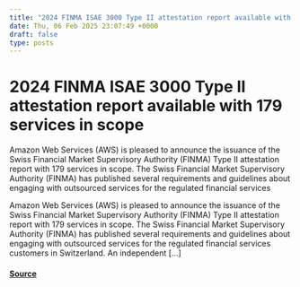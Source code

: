 ```yaml
---
title: "2024 FINMA ISAE 3000 Type II attestation report available with 179 services in scope"
date: Thu, 06 Feb 2025 23:07:49 +0000
draft: false
type: posts
---
```

# 2024 FINMA ISAE 3000 Type II attestation report available with 179 services in scope





Amazon Web Services (AWS) is pleased to announce the issuance of the Swiss Financial Market Supervisory Authority (FINMA) Type II attestation report with 179 services in scope. The Swiss Financial Market Supervisory Authority (FINMA) has published several requirements and guidelines about engaging with outsourced services for the regulated financial services

Amazon Web Services (AWS) is pleased to announce the issuance of the Swiss Financial Market Supervisory Authority (FINMA) Type II attestation report with 179 services in scope. The Swiss Financial Market Supervisory Authority (FINMA) has published several requirements and guidelines about engaging with outsourced services for the regulated financial services customers in Switzerland. An independent \[…\]

#### [Source](https://aws.amazon.com/blogs/security/2024-finma-isae-3000-type-ii-attestation-report-available-with-179-services-in-scope/)

